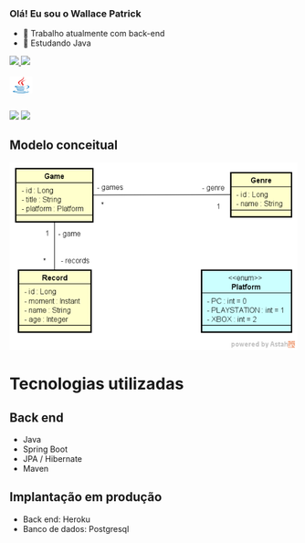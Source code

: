 ### Olá! Eu sou o Wallace Patrick

- 🔭 Trabalho atualmente com back-end
- 🌱 Estudando Java

<div>
  <a href="https://github.com/81wallace18">
  <img height="180em" src="https://github-readme-stats.vercel.app/api?username=81wallace18&theme=dracula&show_icons=true"/>
  <img height="180em" src="https://github-readme-stats.vercel.app/api/top-langs?username=81wallace18&layout=compact&langs_count=8&theme=dracula"/>
</div>

<div style="display: inline_block"><br>
  <img align="center" alt="Wallace-Js" height="30" width="40" src="https://raw.githubusercontent.com/devicons/devicon/master/icons/java/java-original.svg">
</div>

##

<div> 
  <a href = "mailto:patrickwallace621@gmail.com"><img src="https://img.shields.io/badge/-Gmail-%23333?style=for-the-badge&logo=gmail&logoColor=white" target="_blank"></a>
  <a href="https://www.linkedin.com/in/wallace-patrick-batista-da-cruz-3b9648278" target="_blank"><img src="https://img.shields.io/badge/-LinkedIn-%230077B5?style=for-the-badge&logo=linkedin&logoColor=white" target="_blank"></a>   
</div>

## Modelo conceitual
![Modelo Conceitual](https://github.com/acenelio/assets/raw/main/sds1/modelo-conceitual.png)

# Tecnologias utilizadas
## Back end
- Java
- Spring Boot
- JPA / Hibernate
- Maven
## Implantação em produção
- Back end: Heroku
- Banco de dados: Postgresql
